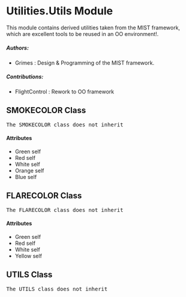 # Utilities.Utils Module
This module contains derived utilities taken from the MIST framework,
which are excellent tools to be reused in an OO environment!.

#####  Authors:

* Grimes : Design & Programming of the MIST framework.

#####  Contributions:

* FlightControl : Rework to OO framework

## SMOKECOLOR Class
<pre>
The SMOKECOLOR class does not inherit
</pre>
<h4> Attributes </h4>

* Green self
* Red self
* White self
* Orange self
* Blue self


## FLARECOLOR Class
<pre>
The FLARECOLOR class does not inherit
</pre>
<h4> Attributes </h4>

* Green self
* Red self
* White self
* Yellow self


## UTILS Class
<pre>
The UTILS class does not inherit
</pre>


